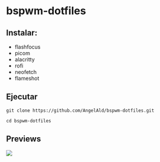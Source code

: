 # bspwm-dotfiles

## Instalar:


* flashfocus
* picom 
* alacritty
* rofi
* neofetch
* flameshot

## Ejecutar
```
git clone https://github.com/AngelAld/bspwm-dotfiles.git

cd bspwm-dotfiles

```

## Previews
![](https://i.imgur.com/TSdtbRp.png)



